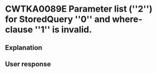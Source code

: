# CWTKA0089E Parameter list (''2'') for StoredQuery ''0'' and where-clause ''1'' is invalid.

## Explanation

## User response